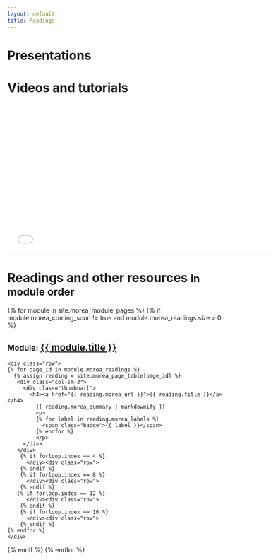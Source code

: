 ```yaml
---
layout: default
title: Readings
---
```


<div class="container">
  <h1>Presentations</h1>
</div>

<div class="section-background-1">
  <div class="container">
   <div class="row">
     <div class="col-sm-4">
        <script async class="speakerdeck-embed" data-id="3336d38017de01329f66460735b58e3e"
        data-ratio="1.33333333333333" src="//speakerdeck.com/assets/embed.js"></script>
     </div>
   </div>
 </div>
</div>

<div class="container">
  <h1>Videos and tutorials</h1>
</div>

<div class="row">
  <div class="container">
    <div class="col-md-10">
         <div class="embed-responsive embed-responsive-16by9">
           <iframe width="600" height="338" class="embed-responsive-item" src="//www.youtube.com/embed/9lH-RG5OtkY" frameborder="0" allowfullscreen></iframe>
         </div>
    </div>
  </div>
</div>

<div class="container">
  <h1>Readings and other resources <small>in module order</small></h1>
</div>

{% for module in site.morea_module_pages %}
{% if module.morea_coming_soon != true and module.morea_readings.size > 0 %}
<div class="{% cycle 'section-background-1', 'section-background-2' %}">
  <div class="container">
    <h2><small>Module:</small> <a href="{{ site.baseurl }}{{ module.module_page.url }}">{{ module.title }}</a></h2>

    <div class="row">
    {% for page_id in module.morea_readings %}
      {% assign reading = site.morea_page_table[page_id] %}
       <div class="col-sm-3">
         <div class="thumbnail">
           <h4><a href="{{ reading.morea_url }}">{{ reading.title }}</a></h4>
             {{ reading.morea_summary | markdownify }}
             <p>
             {% for label in reading.morea_labels %}
               <span class="badge">{{ label }}</span>
             {% endfor %}
             </p>
         </div>
       </div>
        {% if forloop.index == 4 %}
          </div><div class="row">
        {% endif %}
        {% if forloop.index == 8 %}
          </div><div class="row">
        {% endif %}
       {% if forloop.index == 12 %}
          </div><div class="row">
        {% endif %}
        {% if forloop.index == 16 %}
          </div><div class="row">
        {% endif %}
    {% endfor %}
    </div>
  </div>
</div>
{% endif %}
{% endfor %}
